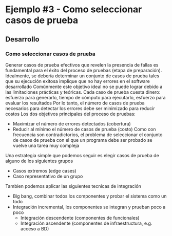 # Ejemplo #3 - Como seleccionar casos de prueba


## Desarrollo

### Como seleccionar casos de prueba
Generar casos de prueba efectivos que revelen la presencia de
fallas es fundamental para el éxito del proceso de pruebas (etapa
de preparación).
Idealmente, se debería determinar un conjunto de casos de
prueba tales que su ejecución exitosa implique que no hay errores
en el software desarrollado
Comúnmente este objetivo ideal no se puede lograr debido a las
limitaciones prácticas y teóricas.
Cada caso de prueba cuesta dinero: esfuerzo para generarlo,
tiempo de cómputo para ejecutarlo, esfuerzo para evaluar los
resultados
Por lo tanto, el número de casos de prueba necesarios para
detectar los errores debe ser minimizado para reducir costos
Los dos objetivos principales del proceso de pruebas:
- Maximizar el número de errores detectados (cobertura)
- Reducir al mínimo el número de casos de prueba (costo)
Como con frecuencia son contradictorios, el problema de
seleccionar el conjunto de casos de prueba con el que un
programa debe ser probado se vuelve una tarea muy compleja

Una estrategia simple que podemos seguir es elegir casos de prueba
de alguno de los siguientes grupos

- Casos extremos (edge cases)
- Caso representativo de un grupo

Tambien podemos aplicar las siguientes tecnicas de integración

- Big bang, combinar todos los componentes y probar el sistema
como un todo
- Integración incremental, los componentes se integran y prueban
poco a poco
  - Integración descendente (componentes de funcionales)
  - Integración ascendente (componentes de infraestructura, e.g. acceso
a BD)

